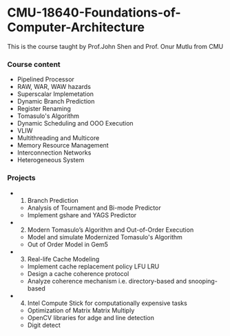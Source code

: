 # CMU-18640-Foundations-of-Computer-Architecture
This is the course taught by Prof.John Shen and Prof. Onur Mutlu from CMU
### Course content
- Pipelined Processor
- RAW, WAR, WAW hazards
- Superscalar Implemetation
- Dynamic Branch Prediction 
- Register Renaming
- Tomasulo's Algorithm
- Dynamic Scheduling and OOO Execution
- VLIW
- Multithreading and Multicore
- Memory Resource Management
- Interconnection Networks
- Heterogeneous System

### Projects
- 1. Branch Prediction 
  - Analysis of Tournament and Bi-mode Predictor
  - Implement gshare and YAGS Predictor
- 2. Modern Tomasulo’s Algorithm and Out-of-Order Execution
  - Model and simulate Modernized Tomasulo's Algorithm
  - Out of Order Model in Gem5
- 3. Real-life Cache Modeling
  - Implement cache replacement policy LFU LRU
  - Design a cache coherence protocol
  - Analyze coherence mechanism i.e. directory-based and snooping-based
- 4. Intel Compute Stick for computationally expensive tasks
  - Optimization of Matrix Matrix Multiply
  - OpenCV libraries for adge and line detection
  - Digit detect
